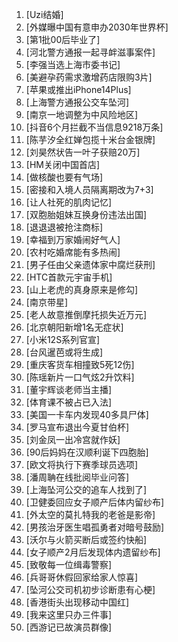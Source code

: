 
1. [Uzi结婚]
1. [外媒曝中国有意申办2030年世界杯]
1. [第1批00后毕业了]
1. [河北警方通报一起寻衅滋事案件]
1. [李强当选上海市委书记]
1. [美避孕药需求激增药店限购3片]
1. [苹果或推出iPhone14Plus]
1. [上海警方通报公交车坠河]
1. [南京一地调整为中风险地区]
1. [抖音6个月拦截不当信息9218万条]
1. [陈芋汐全红婵包揽十米台金银牌]
1. [刘昊然状告一叶子获赔20万]
1. [HM关闭中国首店]
1. [做核酸也要有气场]
1. [密接和入境人员隔离期改为7+3]
1. [让人社死的肌肉记忆]
1. [双胞胎姐妹互换身份违法出国]
1. [退退退被抢注商标]
1. [幸福到万家婚闹好气人]
1. [农村吃婚席能有多热闹]
1. [男子任由父亲遗体家中腐烂获刑]
1. [HTC首款元宇宙手机]
1. [山上老虎的真身原来是修勾]
1. [南京带星]
1. [老人故意推倒摩托损失近万元]
1. [北京朝阳新增1名无症状]
1. [小米12S系列官宣]
1. [台风暹芭或将生成]
1. [重庆客货车相撞致5死12伤]
1. [陈瑶新片一口气炫2升饮料]
1. [董宇辉谈老师当主播]
1. [体育课不被占已入法]
1. [美国一卡车内发现40多具尸体]
1. [罗马宣布退出今夏甘伯杯]
1. [刘金凤一出冷宫就作妖]
1. [90后妈妈在汉顺利诞下四胞胎]
1. [欧文将执行下赛季球员选项]
1. [潘周聃在线批阅毕业问答]
1. [上海坠河公交的追车人找到了]
1. [卫健委回应女子顺产后体内留纱布]
1. [外太空的莫扎特我的老爸是影帝]
1. [男孩治牙医生唱孤勇者对暗号鼓励]
1. [沃尔与火箭买断后或签约快船]
1. [女子顺产2月后发现体内遗留纱布]
1. [致敬每一位缉毒警察]
1. [兵哥哥休假回家给家人惊喜]
1. [坠河公交司机初步诊断患有心梗]
1. [香港街头出现移动中国红]
1. [我来这里只办三件事]
1. [西游记已故演员群像]